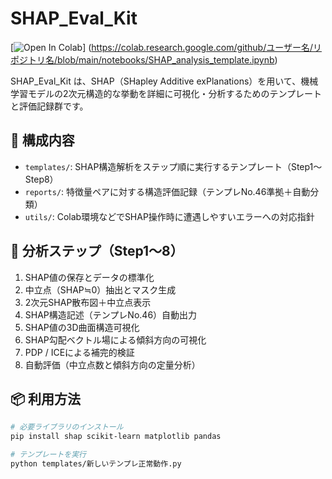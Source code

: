 # SHAP_Eval_Kit

[![Open In Colab]([https://colab.research.google.com/assets/colab-badge.svg](https://colab.research.google.com/drive/1nKeKu_UIpiICoTni3fVV5KH3BOhWDprA?hl=ja))]
(https://colab.research.google.com/github/ユーザー名/リポジトリ名/blob/main/notebooks/SHAP_analysis_template.ipynb)

SHAP_Eval_Kit は、SHAP（SHapley Additive exPlanations）を用いて、機械学習モデルの2次元構造的な挙動を詳細に可視化・分析するためのテンプレートと評価記録群です。

## 🧩 構成内容

- `templates/`: SHAP構造解析をステップ順に実行するテンプレート（Step1〜Step8）
- `reports/`: 特徴量ペアに対する構造評価記録（テンプレNo.46準拠＋自動分類）
- `utils/`: Colab環境などでSHAP操作時に遭遇しやすいエラーへの対応指針

## 🔁 分析ステップ（Step1〜8）

1. SHAP値の保存とデータの標準化
2. 中立点（SHAP≒0）抽出とマスク生成
3. 2次元SHAP散布図＋中立点表示
4. SHAP構造記述（テンプレNo.46）自動出力
5. SHAP値の3D曲面構造可視化
6. SHAP勾配ベクトル場による傾斜方向の可視化
7. PDP / ICEによる補完的検証
8. 自動評価（中立点数と傾斜方向の定量分析）

## 📦 利用方法

```bash
# 必要ライブラリのインストール
pip install shap scikit-learn matplotlib pandas

# テンプレートを実行
python templates/新しいテンプレ正常動作.py
